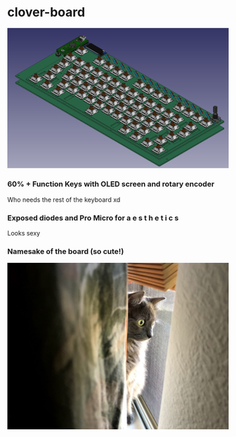 # clover-board

![FreeCAD Screenshot of clover_board made with KiCadStepUp Addon](https://github.com/b-gong/clover-board/blob/main/clover_board.png?raw=true)

### 60% + Function Keys with OLED screen and rotary encoder
Who needs the rest of the keyboard xd

### Exposed diodes and Pro Micro for a e s t h e t i c s
Looks sexy

### Namesake of the board (so cute!)
![Picture of Clover the cat](https://github.com/b-gong/clover-board/blob/main/clover.jpg?raw=true)

